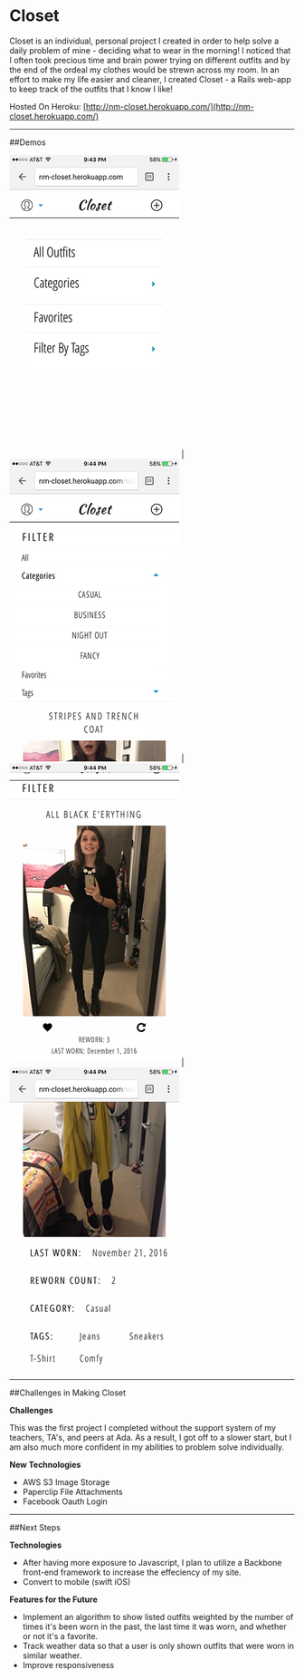 **Closet**
==============

Closet is an individual, personal project I created in order to help solve a daily problem of mine - deciding what to wear in the morning! I noticed that I often took precious time and brain power trying on different outfits and by the end of the ordeal my clothes would be strewn across my room. In an effort to make my life easier and cleaner, I created Closet - a Rails web-app to keep track of the outfits that I know I like!

Hosted On Heroku: [http://nm-closet.herokuapp.com/](http://nm-closet.herokuapp.com/) 

***

##Demos 



![Home Page](/app/assets/images/markdown_demo/IMG_0057.png)  |  ![Filtering](/app/assets/images/markdown_demo/IMG_0058.png) | ![Listing View](/app/assets/images/markdown_demo/IMG_0059.png) | ![Show View](/app/assets/images/markdown_demo/IMG_0060.png)

***

##Challenges in Making Closet

**Challenges**
   
This was the first project I completed without the support system of my teachers, TA's, and peers at Ada. As a result, I got off to a slower start, but I am also much more confident in my abilities to problem solve individually.

**New Technologies**

  * AWS S3 Image Storage
  * Paperclip File Attachments
  * Facebook Oauth Login

***

##Next Steps

**Technologies**

 * After having more exposure to Javascript, I plan to utilize a Backbone front-end framework to increase the effeciency of my  site.
 * Convert to mobile (swift iOS)


**Features for the Future**

  * Implement an algorithm to show listed outfits weighted by the number of times it's been worn in the past, the last time it was worn, and whether or not it's a favorite.
  * Track weather data so that a user is only shown outfits that were worn in similar weather.
  * Improve responsiveness

  

